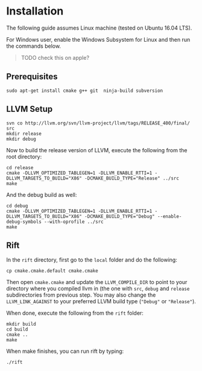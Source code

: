 # Installation

The following guide assumes Linux machine (tested on Ubuntu 16.04 LTS). 

For Windows user, enable the Windows Subsystem for Linux and then run the commands below. 

> TODO check this on apple? 

## Prerequisites

    sudo apt-get install cmake g++ git  ninja-build subversion

## LLVM Setup

    svn co http://llvm.org/svn/llvm-project/llvm/tags/RELEASE_400/final/ src
    mkdir release
    mkdir debug

Now to build the release version of LLVM, execute the following from the root directory:

    cd release
    cmake -DLLVM_OPTIMIZED_TABLEGEN=1 -DLLVM_ENABLE_RTTI=1 -DLLVM_TARGETS_TO_BUILD="X86" -DCMAKE_BUILD_TYPE="Release" ../src
    make

And the debug build as well:

    cd debug
    cmake -DLLVM_OPTIMIZED_TABLEGEN=1 -DLLVM_ENABLE_RTTI=1 -DLLVM_TARGETS_TO_BUILD="X86" -DCMAKE_BUILD_TYPE="Debug" --enable-debug-symbols --with-oprofile ../src
    make

## Rift

In the `rift` directory, first go to the `local` folder and do the following:

    cp cmake.cmake.default cmake.cmake

Then open `cmake.cmake` and update the `LLVM_COMPILE_DIR` to point to your directory where you compiled llvm in (the one with `src`, `debug` and `release` subdirectories from previous step. You may also change the `LLVM_LINK_AGAINST` to your preferred LLVM build type (`"Debug"` or `"Release"`).

When done, execute the following from the `rift` folder:

    mkdir build
    cd build
    cmake ..
    make

When make finishes, you can run rift by typing:

    ./rift
